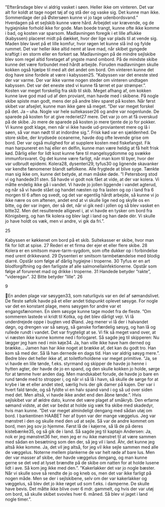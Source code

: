 ”Efterårsdage blev vi aldrig vasket i søen. Heller ikke om vinteren. Det var alt for koldt at tage noget tøj af og stå der
og vaske sig. Det kunne man ikke. Sommerdage der på Østersøen kunne vi jo tage udenbordsvand.”
Hverdagen på et sejlskib kunne være hård. Arbejdet var krævende, og de
hygiejniske forhold ikke for gode. Man boede trangt, kunne ofte ikke
komme i bad, og kosten var sparsom. Madlavningen foregik i et lille
aflukke (kabyssen) placeret midt på dækket, hvor der lige var plads til at
vende sig. Maden blev lavet på et lille komfur, hvor røgen let kunne slå
ind og fylde rummet. Det var heller ikke altid nemt at lave mad, når
skibet gyngede kraftigt i en storm eller en forkert sø. Madlavningen på
de mindre sejlskibe blev som regel altid foretaget af yngste mand
ombord. På de mindste skibe kunne det være forbundet med hårdt
arbejde. Foruden madlavningen skulle kokken også hjælpe til med alt det
andet om bord. Om vinteren kunne det dog have sine fordele at være i
kabyssen25.
”Kabyssen var det eneste sted der var varme. Der var ikke varme nogen
steder om vinteren undtagen kabyssen. Det var det eneste sted vi kunne
få tørret et par strømper.”.
Kosten var meget forskellig fra skib til skib. Meget afhang af, om kokken
kunne lave god mad ud af den proviant, man havde med i skibene. På
nogle skibe spiste man godt, mens der på andre blev sparet på kosten.
Når først skibet var afsejlet, kunne man ikke gøre så meget.
”Der var meget forskel på det. Ja – uha. Nogle var hele sultekasser26 og andre var nogenlunde. De sparede på kosten
for at give rederiet27 mere. Det var jo om at få overskud på de skibe. Jo mere de sparede på kosten jo mere tjente de jo
for pokker. Vi kunne godt klage, men når vi ikke havde ud-provianteret mere og lå i søen, så var man nødt til at
indordne sig.”.
Frisk kød var en sjældenhed. De store skibe, der krydsede oceanerne, havde dog ofte levende grise om bord. Der var
også mulighed for at supplere kosten med fiskefangst. Fik man harpuneret en haj eller en delfin, kunne man være heldig
at få helt frisk kød. Dårlig eller for lidt kost kunne føre til mangelsygdomme og svække immunforsvaret. Og det kunne
være farligt, når man kom til byer, hvor der var udbrudt epidemi. Kolera28, dysenteri29, tyfus30 og lignende skavanker
var kendte fænomener blandt søfolkene. Alle frygtede at blive syge. Tænkte man sig ikke om, kunne det betyde, at man
måske døde.
”I Petersborg stod vi og handede31 sten. Så havde vi godt nok fået at vide, at der var kolera. Vi måtte endelig ikke gå i
vandet. Vi havde jo jollen liggende i vandet agterud, og når så vi havde stået og handet næsten op fra lasten og op i
land fra 6 morgen til 6 aften og svedt, og det var egentlig hårdt arbejde, så kunne vi jo ikke nære os om aftenen, andet
end at vi skulle lige ned og skylle os en bitte, og der var ingen, der så det, når vi gik ned i jollen og så blev vasket en
bitte32. Men det resulterede alligevel i, at vi havde en tysker om bord fra Königsberg, og han fik kolera og blev lagt i
land og han døde dèr. Vi skulle jo have holdt os væk, men vi andre, vi gik da fri.”.

25

Kabyssen er køkkenet om bord på et skib.
Sultekasser er skibe, hvor man fik for lidt at spise.
27
Rederi er et firma der ejer et eller flere skibe.
28
Kolera er en smitsom mave-tarm-sygdom, som ofte dukker op i forbindelse med urent drikkevand.
29
Dysenteri er smitsom tarmbetændelse med blodig diarré. Opstår som følge af dårlig hygiejne i troperne.
30
Tyfus er en art blodforgiftning og den farligste af alle salmonellainfektionerne. Opstår som følge af forurenet mad
og drikke i troperne.
31
Handede betyder ”rakte”, ”videregav”.
32
Bitte betyder ”lille”.
26

9

En anden plage var søsygen33, som naturligvis var en del af sømandslivet. De fleste søfolk havde på et eller andet
tidspunkt oplevet søsyge. For nogle var det en konstant plage, mens søsygen for andre var et engangsfænomen. En slem
søsyge kunne tage modet fra de fleste.
”Om sommeren lastede vi kridt til Kotka, og det blev dårligt vejr. Vi lå underdrejede oppe i bugten ved Øland. Jeg
mener vi lå der i halvandet døgn, og drengen var så søsyg, så ganske forfærdelig søsyg, og han lå og rullede rundt i
vandet. Det var frygteligt at se. Vi fik så meget vand over, at vi næsten ikke kunne komme ned i forlogaret. Så sagde jeg
til skipperen: Nu lægger jeg ham ned i min køje34. Ja, han ville ikke have ham derned og brække… Jamen han har ikke
noget at brække af, det kan du godt tro. Han kom så med der. Så lå han dernede en dags tid. Han var aldrig søsyg
mere.”.
Bedre blev det heller ikke af, at toiletforholdene var meget primitive.
”Ja, se vi havde en lille tønde, f.eks. styrmand og skipper de havde jo henne i hytten agter, der havde de jo en spand, og
den skulle kokken jo holde, sørge for at tømme hver anden dag. Men mandskabet forude, de havde jo bare en rund
tønde med to stropper i, og når vi så lå i havn, så skulle de sørge for at krybe i læ et eller andet sted, særlig hvis der gik
damer på kajen. Der var i hvert fald tønde, og så fyldte vi en halv spand vand i og så ud over siden med det. Men altså,
vi havde ikke andet end den åbne tønde.”.
Hvis sejlskibet var af ældre dato, kunne det være plaget af småkryb. Den erfarne sømand vidste, at det var bedst at
holde sig væk fra skibe med skadedyr, hvis man kunne.
”Det var meget almindeligt dengang med sådan utøj om bord. I barkentinen HAABET her af byen var der mange
væggelus. Jeg var mønstret i den og skulle med den ud at sejle. Så var de andre kommet om bord, men jeg sov jo
hjemme. Først lå de i køjerne, så lå de på deres kistebænke35, og så gik de i land. Så sagde jeg til kaptajn Andersen: Ja,
nok er jeg mønstret36 her, men jeg er nu ikke mønstret til at være sammen med sådan en besætning som den der, så jeg
vil i land. Åhr, det kunne jeg altså ikke komme. Ja, det vil jeg altså, for jeg vil ikke sejle sammen med alle de væggelus.
Noterne mellem plankerne de var helt røde af bare lus. Men der var masser af skibe, der havde væggelus dengang, og
man kunne gerne se det ved at lyset brændte på de skibe om natten for at holde lusene lidt i ave. Så kom jeg ikke med
den.”.
”Kakerlakker det var jo nogle bæster. Når vi skulle sove så rendte de jo og kneb os, men det var ikke farligt på nogen
måde. Men se der i sejlskibene, selv om der var kakerlakker og væggelus, så blev det jo ikke røget ud som f.eks. i
damperne. De skulle have bevis. Det måtte ikke blive over 6 mdr. gammelt, og hvis der var utøj om bord, så skulle
skibet svovles hver 6. måned. Så blev vi jaget i land nogle timer.”.

